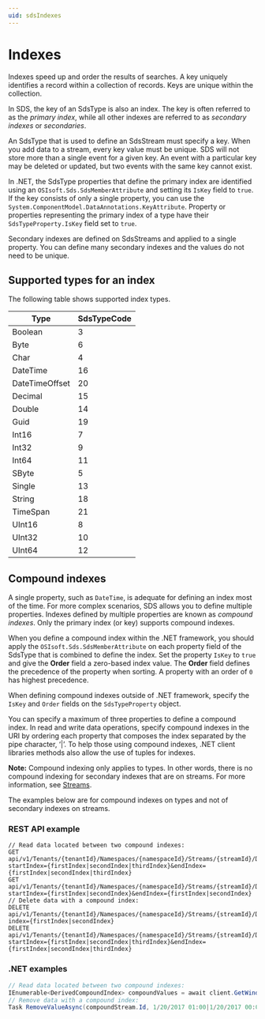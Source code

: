 ```yaml
---
uid: sdsIndexes
---
```


# Indexes

Indexes speed up and order the results of searches. A key uniquely identifies a record within a collection of records. Keys are unique within the collection.

In SDS, the key of an SdsType is also an index. The key is often referred to as the *primary index*, while all other indexes are referred to as *secondary indexes* or *secondaries*.

An SdsType that is used to define an SdsStream must specify a key. When you add data to a stream, every key value must be unique. SDS will not store more than a single event for a given key. An event with a particular key may be deleted or updated, but two events with the same key cannot exist.

In .NET, the SdsType properties that define the primary index are identified using an `OSIsoft.Sds.SdsMemberAttribute` and setting its `IsKey` field to `true`. If the key consists of only a single property, you can use the `System.ComponentModel.DataAnnotations.KeyAttribute`. Property or properties representing the primary index of a type have their `SdsTypeProperty.IsKey` field set to `true`.

Secondary indexes are defined on SdsStreams and applied to a single property. You can define many secondary indexes and the values do not need to be unique.

## Supported types for an index

The following table shows supported index types.

Type                     | SdsTypeCode
-----------------------  | -----
Boolean                  | 3
Byte                     | 6
Char                     | 4
DateTime                 | 16
DateTimeOffset           | 20
Decimal                  | 15
Double                   | 14
Guid                     | 19
Int16                    | 7
Int32                    | 9
Int64                    | 11
SByte                    | 5
Single                   | 13
String                   | 18
TimeSpan                 | 21
UInt16                   | 8
UInt32                   | 10
UInt64                   | 12

## Compound indexes

A single property, such as `DateTime`, is adequate for defining an index most of the time. For more complex scenarios, SDS allows you to define multiple properties. Indexes defined by multiple properties are known as *compound indexes*. Only the primary index (or key) supports compound indexes.

When you define a compound index within the .NET framework, you should apply the `OSIsoft.Sds.SdsMemberAttribute` on each property field of the SdsType that is combined to define the index. Set the property `IsKey` to `true` and give the **Order** field a zero-based index value. The **Order** field defines the precedence of the property when sorting. A property with an order of `0` has highest precedence.

When defining compound indexes outside of .NET framework, specify the `IsKey` and `Order` fields
on the `SdsTypeProperty` object.

You can specify a maximum of three properties to define a compound index. In read and write data operations, specify compound indexes in the URI by ordering each property that composes the index separated by the pipe character, ‘|’. To help those using compound indexes, .NET client libraries methods also allow the use of tuples for indexes.

**Note:** Compound indexing only applies to types. In other words, there is no compound indexing for secondary indexes that are on streams. For more information, see [Streams](xref:sdsStreams#indexes).

The examples below are for compound indexes on types and not of secondary indexes on streams.

### REST API example

```text
// Read data located between two compound indexes:
GET api/v1/Tenants/{tenantId}/Namespaces/{namespaceId}/Streams/{streamId}/Data?startIndex={firstIndex|secondIndex|thirdIndex}&endIndex={firstIndex|secondIndex|thirdIndex}
GET api/v1/Tenants/{tenantId}/Namespaces/{namespaceId}/Streams/{streamId}/Data?startIndex={firstIndex|secondIndex}&endIndex={firstIndex|secondIndex}
// Delete data with a compound index:
DELETE api/v1/Tenants/{tenantId}/Namespaces/{namespaceId}/Streams/{streamId}/Data?index={firstIndex|secondIndex}
DELETE api/v1/Tenants/{tenantId}/Namespaces/{namespaceId}/Streams/{streamId}/Data?startIndex={firstIndex|secondIndex|thirdIndex}&endIndex={firstIndex|secondIndex|thirdIndex}
```

### .NET examples

```c#
// Read data located between two compound indexes:
IEnumerable<DerivedCompoundIndex> compoundValues = await client.GetWindowValuesAsync<DerivedCompoundIndex>(compoundStream.Id, 1/20/2017 01:00|1/20/2017 00:00, 1/20/2017 02:00|1/20/2017 14:00);
// Remove data with a compound index:
Task RemoveValueAsync(compoundStream.Id, 1/20/2017 01:00|1/20/2017 00:00);
```
